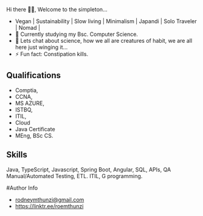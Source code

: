  Hi there 👋🏿, Welcome to the simpleton...
 
 - Vegan | Sustainability | Slow living | Minimalism | Japandi | Solo Traveler | Nomad |
 - 🌱 Currently studying my Bsc. Computer Science.
 - 💬 Lets chat about science, how we all are creatures of habit, we are all here just winging it...
 - ⚡ Fun fact: Constipation kills.
 
 ## Qualifications
 - Comptia,
 - CCNA, 
 - MS AZURE, 
 - ISTBQ,
 - ITIL,
 - Cloud
 - Java Certificate
 - MEng, BSc CS.


## Skills
Java, TypeScript, Javascript, Spring Boot, Angular, SQL, APIs, QA Manual/Automated Testing, ETL. ITIL, G programming. 



#Author Info
- rodneymthunzi@gmail.com
- https://linktr.ee/roemthunzi


<!--
**Andile-Rodney/Andile-Rodney** is a ✨ _special_ ✨ repository because its `README.md` (this file) appears on your GitHub profile.

Here are some ideas to get you started:

- 🔭 I’m currently working on ...
- 🌱 I’m currently learning 
- 👯 I’m looking to collaborate on ...
- 🤔 I’m looking for help with ...
- 💬 Ask me about ...
- 📫 How to reach me: ...
- 😄 Pronouns: ...
- ⚡ Fun fact: ...
-->
